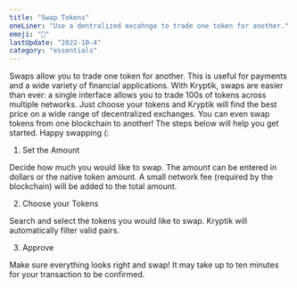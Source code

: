 ```yaml
---
title: "Swap Tokens"
oneLiner: "Use a dentralized excahnge to trade one token for another."
emoji: "🧮"
lastUpdate: "2022-10-4"
category: "essentials"
---
```


Swaps allow you to trade one token for another. This is useful for payments and a wide variety of financial applications. With Kryptik, swaps are easier than ever: a single interface allows you to trade 100s of tokens across multiple networks. Just choose your tokens and Kryptik will find the best price on a wide range of decentralized exchanges. You can even swap tokens from one blockchain to another! The steps below will help you get started. Happy swapping (:

1. Set the Amount

Decide how much you would like to swap. The amount can be entered in dollars or the native token amount. A small network fee (required by the blockchain) will be added to the total amount.

2. Choose your Tokens

Search and select the tokens you would like to swap. Kryptik will automatically filter valid pairs.

3. Approve

Make sure everything looks right and swap! It may take up to ten minutes for your transaction to be confirmed.
